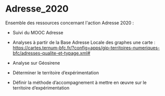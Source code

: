 # Adresse_2020
Ensemble des ressources concernant l'action Adresse 2020 :

-	Suivi du MOOC Adresse 
-	Analyses à partir de la Base Adresse Locale
  des graphes
  une carte :
  https://cartes.ternum-bfc.fr/?config=apps/gip-territoires-numeriques-bfc/adresses-qualite-et-typage.xml#
  
- Analyse sur Géosirene

-	Déterminer le territoire d’expérimentation
-	Définir la méthode d’accompagnement à mettre en œuvre sur le territoire d’expérimentation



